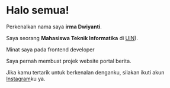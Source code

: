 # Halo semua! 

Perkenalkan nama saya **irma Dwiyanti**.<br>

Saya seorang **Mahasiswa Teknik Informatika** di [UIN](https://g.co/kgs/Sy3vSBu)).<br>

Minat saya pada frontend developer

Saya pernah membuat projek website portal berita.<br>

Jika kamu tertarik untuk berkenalan denganku, silakan ikuti akun [Instagram](irmadwyt_)ku ya.
